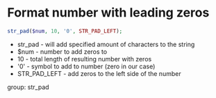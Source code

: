 # Format number with leading zeros

```php
str_pad($num, 10, '0', STR_PAD_LEFT);
```

- str_pad - will add specified amount of characters to the string
- $num - number to add zeros to
- 10 - total length of resulting number with zeros
- '0' - symbol to add to number (zero in our case)
- STR_PAD_LEFT - add zeros to the left side of the number

group: str_pad
